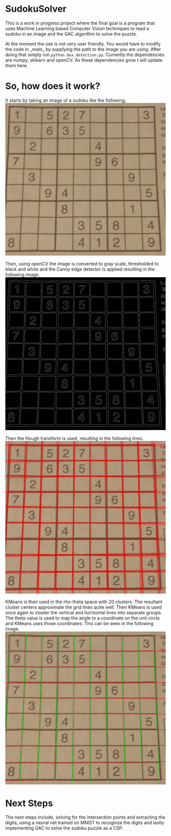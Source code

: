 # SudokuSolver
This is a work in progress project where the final goal is a program that uses Machine Learning based Computer Vision techniques to read a sudoku in an
image and the GAC algorithm to solve the puzzle.

At the moment the use is not very user friendly. You would have to modify the code in \__main__ by supplying the path to the image you are using. After doing that simply run `python box_detection.py`. Currently the dependencies are numpy, sklearn and openCV. As these dependencies grow I will update them here.

# So, how does it work?
It starts by taking an image of a sudoku like the following,
![](examples/cropped.jpg)

Then, using openCV the image is converted to gray scale, thresholded to black and white and the Canny edge detector is applied resulting in the following image.
![](examples/canny.jpg)

Then the Hough transform is used, resulting in the following lines.
![](examples/hough.jpg)

KMeans is then used in the rho-theta space with 20 clusters. The resultant cluster centers approximate the grid lines quite well. Then KMeans is used once again to cluster the vertical and horizontal lines into separate groups. The theta value is used to map the angle to a coordinate on the unit circle and KMeans uses those coordinates. This can be seen in the following image.
![](examples/hough_kmeans.jpg)

# Next Steps
The next steps include, solving for the intersection points and extracting the digits, using a neural net trained on MNIST to recognize the digits and lastly implementing GAC to solve the sudoku puzzle as a CSP.

